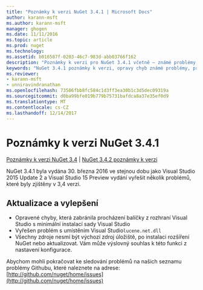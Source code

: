 ```yaml
---
title: "Poznámky k verzi NuGet 3.4.1 | Microsoft Docs"
author: karann-msft
ms.author: karann-msft
manager: ghogen
ms.date: 11/11/2016
ms.topic: article
ms.prod: nuget
ms.technology: 
ms.assetid: b016587f-0203-46c7-983d-abb03766f162
description: "Poznámky k verzi pro NuGet 3.4.1 včetně – známé problémy, opravy chyb, přidaných funkcí a chcete."
keywords: "NuGet 3.4.1 poznámky k verzi, opravy chyb známé problémy, přidat funkce, chcete"
ms.reviewer:
- karann-msft
- unniravindranathan
ms.openlocfilehash: 73506fbb8fc584c1d3ff3ea30b1c3d5dec09319a
ms.sourcegitcommit: d0ba99bfe019b779b75731bafdca8a37e35ef0d9
ms.translationtype: MT
ms.contentlocale: cs-CZ
ms.lasthandoff: 12/14/2017
---
```

# <a name="nuget-341-release-notes"></a>Poznámky k verzi NuGet 3.4.1

[Poznámky k verzi NuGet 3.4](../release-notes/nuget-3.4.md) | [NuGet 3.4.2 poznámky k verzi](../release-notes/nuget-3.4.2.md)

NuGet 3.4.1 byla vydána 30. března 2016 ve stejnou dobu jako Visual Studio 2015 Update 2 a Visual Studio 15 Preview vydání vyřešit několik problémů, které byly zjištěny v 3,4 verzi.

## <a name="updates-and-improvements"></a>Aktualizace a vylepšení

* Opravené chyby, která zabránila procházení balíčky z rozhraní Visual Studio s minimální instalací sady Visual Studio
* Vyřešen problém s umístěním Visual Studio`lucene.net.dll`
* Všechny zdroje nesmí být výchozí zdroj úložiště, po instalaci rozšíření NuGet nebo aktualizovat.  Vám může výslovný souhlas k této funkci z nastavení konfigurace.

Abychom mohli pokračovat ke sledování problémů na našich seznamu problémy Githubu, které naleznete na adrese: [http://github.com/nuget/home/issues](http://github.com/nuget/home/issues)